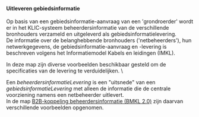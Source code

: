 #### Uitleveren gebiedsinformatie

Op basis van een gebiedsinformatie-aanvraag van een 'grondroerder' wordt er in het KLIC-systeem beheerdersinformatie van de verschillende bronhouders verzameld en uitgeleverd als gebiedsinformatielevering.  \
De informatie over de belanghebbende bronhouders ('netbeheerders'), hun netwerkgegevens, de gebiedsinformatie-aanvraag en -levering is beschreven volgens het Informatiemodel Kabels en leidingen (IMKL). 

In deze map zijn diverse voorbeelden beschikbaar gesteld om de specificaties van de levering te verduidelijken.  \

Een _beheerdersinformatieLevering_ is een "uitsnede" van een _gebiedsinformatieLevering_ met alleen de informatie die de centrale voorziening namens een netbeheerder uitlevert.  \
In de map [B2B-koppeling beheerdersinformatie (BMKL 2.0)](../B2B-koppeling%20beheerdersinformatie%20(BMKL%202.0)) zijn daarvan verschillende voorbeelden opgenomen.

